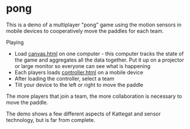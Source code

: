 pong
====

This is a demo of a multiplayer "pong" game using the motion sensors in mobile devices to cooperatively move the paddles for each team.

Playing
* Load [canvas.html](http://localhost:3000/dia-samples/demo-pong/canvas.html) on one computer - this computer tracks the state of the game and aggregates all the data together. Put it up on a projector or large monitor so everyone can see what is happening
* Each players loads [controller.html](http://localhost:3000/dia-samples/demo-pong/controller.html) on a mobile device
* After loading the controller, select a team
* Tilt your device to the left or right to move the paddle

The more players that join a team, the more collaboration is necessary to move the paddle.

The demo shows a few different aspects of Kattegat and sensor technology, but is far from complete.